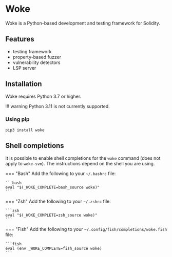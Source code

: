 # Woke

Woke is a Python-based development and testing framework for Solidity.

## Features
- testing framework
- property-based fuzzer
- vulnerability detectors
- LSP server

## Installation
Woke requires Python 3.7 or higher.

!!! warning
    Python 3.11 is not currently supported.

### Using pip

```shell
pip3 install woke
```

## Shell completions

It is possible to enable shell completions for the `woke` command (does not apply to `woke-svm`).
The instructions depend on the shell you are using.

=== "Bash"
    Add the following to your `~/.bashrc` file:

    ```bash
    eval "$(_WOKE_COMPLETE=bash_source woke)"
    ```

=== "Zsh"
    Add the following to your `~/.zshrc` file:

    ```zsh
    eval "$(_WOKE_COMPLETE=zsh_source woke)"
    ```

=== "Fish"
    Add the following to your `~/.config/fish/completions/woke.fish` file:

    ```fish
    eval (env _WOKE_COMPLETE=fish_source woke)
    ```
